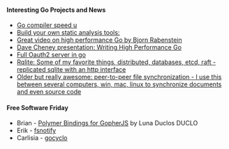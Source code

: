 #### Interesting Go Projects and News

- [Go compiler speed u](https://github.com/golang/go/commit/7538b1db8ec0d82a623847fe5987f1988fe16448)
- [Build your own static analysis tools:](https://blog.cloudflare.com/building-the-simplest-go-static-analysis-tool/)
- [Great video on high performance Go by Bjorn Rabenstein](https://www.youtube.com/watch?v=ZuQcbqYK0BY)
- [Dave Cheney presentation: Writing High Performance Go](http://go-talks.appspot.com/github.com/davecheney/presentations/writing-high-performance-go.slide)
- [Full Oauth2 server in go](https://github.com/RichardKnop/go-oauth2-server)
- [Rqlite: Some of my favorite things, distributed, databases, etcd, raft - replicated sqlite with an http interface](https://github.com/rqlite/rqlite)
- [Older but really awesome: peer-to-peer file synchronization - I use this between several computers, win, mac, linux to synchronize documents and even source code](https://syncthing.net/)

#### Free Software Friday

- Brian -  [Polymer Bindings for GopherJS](https://github.com/PalmStoneGames/polymer)  by Luna Duclos DUCLO
- Erik - [fsnotify](https://github.com/fsnotify/fsnotify)
- Carlisia - [gocyclo](https://github.com/fzipp/gocyclo)